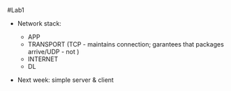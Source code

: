 #Lab1

- Network stack:
    - APP
    - TRANSPORT (TCP - maintains connection; garantees that packages arrive/UDP - not )
    - INTERNET
    - DL

- Next week: simple server & client
